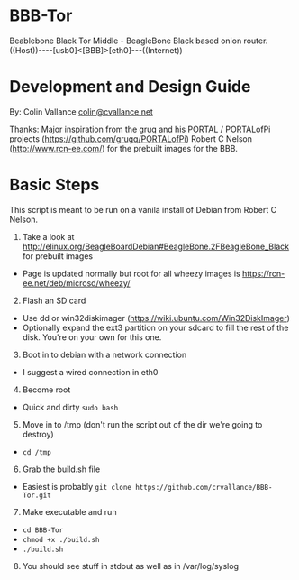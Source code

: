 BBB-Tor
==========

Beablebone Black Tor Middle - BeagleBone Black based onion router.
((Host))----[usb0]<[BBB]>[eth0]---((Internet))

Development and Design Guide
=============================

By: Colin Vallance <colin@cvallance.net>

Thanks: Major inspiration from the gruq and his PORTAL / PORTALofPi projects (https://github.com/grugq/PORTALofPi)
Robert C Nelson (http://www.rcn-ee.com/) for the prebuilt images for the BBB.


Basic Steps
=====
This script is meant to be run on a vanila install of Debian from Robert C Nelson.

1. Take a look at http://elinux.org/BeagleBoardDebian#BeagleBone.2FBeagleBone_Black for prebuilt images
  * Page is updated normally but root for all wheezy images is https://rcn-ee.net/deb/microsd/wheezy/
2. Flash an SD card
  * Use dd or win32diskimager (https://wiki.ubuntu.com/Win32DiskImager)
  * Optionally expand the ext3 partition on your sdcard to fill the rest of the disk.  You're on your own for this one.
3. Boot in to debian with a network connection 
  * I suggest a wired connection in eth0
4. Become root
  * Quick and dirty `sudo bash`
5. Move in to /tmp (don't run the script out of the dir we're going to destroy)
  * `cd /tmp`
6. Grab the build.sh file
  * Easiest is probably `git clone https://github.com/crvallance/BBB-Tor.git`
7. Make executable and run
  * `cd BBB-Tor`
  * `chmod +x ./build.sh`
  * `./build.sh`
8. You should see stuff in stdout as well as in /var/log/syslog